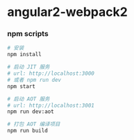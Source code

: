 # angular2-webpack2


### npm scripts

```bash
# 安装
npm install

# 启动 JIT 服务
# url: http://localhost:3000
# 或者 npm run dev
npm start

# 启动 AOT 服务
# url: http://localhost:3001
npm run dev:aot

# 打包 AOT 编译项目
npm run build


